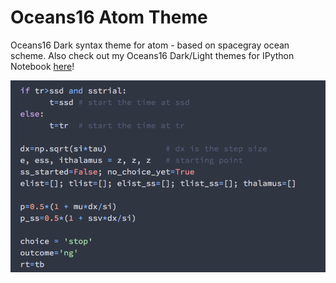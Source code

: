 # Oceans16 Atom Theme

Oceans16 Dark syntax theme for atom - based on spacegray ocean scheme.
Also check out my Oceans16 Dark/Light themes for IPython Notebook [here](https://github.com/dunovank/oceans16-ipynb)!

![oceans16-dark](https://github.com/dunovank/oceans16-atom/raw/master/screens/editor.png)

